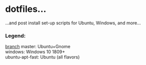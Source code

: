 <h1/>dotfiles...</h1> 
...and post install set-up scripts for Ubuntu, Windows, and more...

<h3>Legend:</h3>
<p/>
<u>branch</u>
master:           Ubuntu+Gnome <br>
windows:          Windows 10 1809+ <br>
ubuntu-apt-fast:  Ubuntu (all flavors) <br>
</p>
